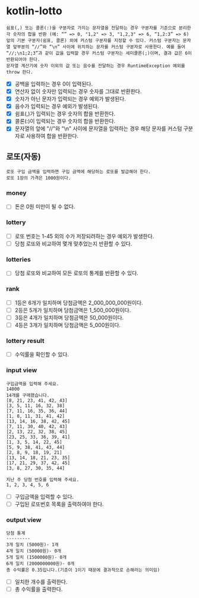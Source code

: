 # kotlin-lotto

```
쉼표(,) 또는 콜론(:)을 구분자로 가지는 문자열을 전달하는 경우 구분자를 기준으로 분리한 각 숫자의 합을 반환 (예: “” => 0, "1,2" => 3, "1,2,3" => 6, “1,2:3” => 6)
앞의 기본 구분자(쉼표, 콜론) 외에 커스텀 구분자를 지정할 수 있다. 커스텀 구분자는 문자열 앞부분의 “//”와 “\n” 사이에 위치하는 문자를 커스텀 구분자로 사용한다. 예를 들어 “//;\n1;2;3”과 같이 값을 입력할 경우 커스텀 구분자는 세미콜론(;)이며, 결과 값은 6이 반환되어야 한다.
문자열 계산기에 숫자 이외의 값 또는 음수를 전달하는 경우 RuntimeException 예외를 throw 한다.
```

- [x] 공백을 입력하는 경우 0이 입력된다.
- [x] 연산자 없이 숫자만 입력되는 경우 숫자를 그대로 반환한다.
- [x] 숫자가 아닌 문자가 입력되는 경우 예외가 발생된다.
- [x] 음수가 입력되는 경우 예외가 발생된다.
- [x] 쉼표(,)가 입력되는 경우 숫자의 합을 반환한다.
- [x] 콜론(:)이 입력되는 경우 숫자의 합을 반환한다.
- [x] 문자열의 앞에 "//"와 "\n" 사이에 문자열을 입력하는 경우 해당 문자를 커스텀 구분자로 사용하여 합을 반환한다.

## 로또(자동)
```
로또 구입 금액을 입력하면 구입 금액에 해당하는 로또를 발급해야 한다.
로또 1장의 가격은 1000원이다.
```
### money
- [ ] 돈은 0원 미만이 될 수 없다.

### lottery
- [ ] 로또 번호는 1-45 외의 수가 저장되려하는 경우 예외가 발생한다.
- [ ] 당첨 로또와 비교하여 몇개 맞추었는지 반환할 수 있다.

### lotteries
- [ ] 당첨 로또와 비교하여 모든 로또의 통계를 반환할 수 있다.

### rank
- [ ] 1등은 6개가 일치하며 당첨금액은 2_000_000_000원이다.
- [ ] 2등은 5개가 일치하며 당첨금액은 1_500_000원이다.
- [ ] 3등은 4개가 일치하며 당첨금액은 50_000원이다.
- [ ] 4등은 3개가 일치하며 당첨금액은 5_000원이다.

### lottery result
- [ ] 수익률을 확인할 수 있다.

### input view
```
구입금액을 입력해 주세요.
14000
14개를 구매했습니다.
[8, 21, 23, 41, 42, 43]
[3, 5, 11, 16, 32, 38]
[7, 11, 16, 35, 36, 44]
[1, 8, 11, 31, 41, 42]
[13, 14, 16, 38, 42, 45]
[7, 11, 30, 40, 42, 43]
[2, 13, 22, 32, 38, 45]
[23, 25, 33, 36, 39, 41]
[1, 3, 5, 14, 22, 45]
[5, 9, 38, 41, 43, 44]
[2, 8, 9, 18, 19, 21]
[13, 14, 18, 21, 23, 35]
[17, 21, 29, 37, 42, 45]
[3, 8, 27, 30, 35, 44]

지난 주 당첨 번호를 입력해 주세요.
1, 2, 3, 4, 5, 6
```
- [ ] 구입금액을 입력할 수 있다.
- [ ] 구입된 로또번호 목록을 출력하여야 한다.

### output view
```
당첨 통계
---------
3개 일치 (5000원)- 1개
4개 일치 (50000원)- 0개
5개 일치 (1500000원)- 0개
6개 일치 (2000000000원)- 0개
총 수익률은 0.35입니다.(기준이 1이기 때문에 결과적으로 손해라는 의미임)
```
- [ ] 일치한 개수를 출력한다.
- [ ] 총 수익률을 출력한다.
